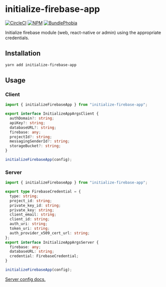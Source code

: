 # initialize-firebase-app

[![CircleCI][circleci-badge]][circleci-href]
[![NPM][npm-version-badge]][npm-href]
[![BundlePhobia][bundlephobia-badge]][bundlephobia-href]

Initialize firebase module (web, react-native or admin) using the appropriate credentials.

## Installation

```sh
yarn add initialize-firebase-app
```

## Usage

### Client

```typescript
import { initializeFirebaseApp } from "initialize-firebase-app";

export interface InitializeAppArgsClient {
  authDomain?: string;
  apiKey?: string;
  databaseURL?: string;
  firebase: any;
  projectId?: string;
  messagingSenderId?: string;
  storageBucket?: string;
}

initializeFirebaseApp(config);
```

### Server

```typescript
import { initializeFirebaseApp } from "initialize-firebase-app";

export type FirebaseCredential = {
  type: string;
  project_id: string;
  private_key_id: string;
  private_key: string;
  client_email: string;
  client_id: string;
  auth_uri: string;
  token_uri: string;
  auth_provider_x509_cert_url: string;
};
export interface InitializeAppArgsServer {
  firebase: any;
  databaseURL: string;
  credential: FirebaseCredential;
}

initializeFirebaseApp(config);
```

[Server config docs.](https://github.com/rakannimer/firebase-admin-get-children-ids)

[circleci-href]: https://circleci.com/gh/rakannimer/initialize-firebase-app
[circleci-badge]: https://img.shields.io/circleci/project/github/rakannimer/initialize-firebase-app.svg
[npm-href]: https://www.npmjs.com/package/initialize-firebase-app
[npm-version-badge]: https://img.shields.io/npm/v/initialize-firebase-app.svg
[npm-license-badge]: https://img.shields.io/github/license/rakannimer/initialize-firebase-app.svg
[bundlephobia-badge]: https://img.shields.io/bundlephobia/minzip/initialize-firebase-app.svg
[bundlephobia-href]: https://bundlephobia.com/result?p=initialize-firebase-app
